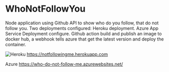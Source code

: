 # WhoNotFollowYou
  Node application using Github API to show who do you follow, that do not follow you.
  Two deployments configured:
     Heroku deployment.
     Azure App Service Deployment configure. Github action build and publish an image to docker hub, a webhook tells azure that get the latest version and deploy the container.  

![Heroku](https://heroku-badge.herokuapp.com/?app=notfollowingme)
https://notfollowingme.herokuapp.com

Azure
https://who-do-not-follow-me.azurewebsites.net/
